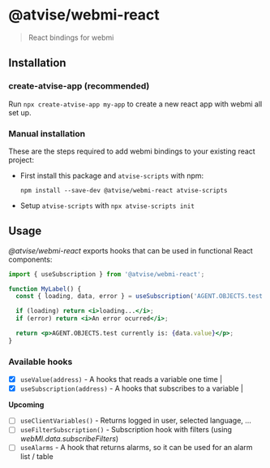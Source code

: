 # @atvise/webmi-react

> React bindings for webmi

## Installation

### create-atvise-app (recommended)

Run `npx create-atvise-app my-app` to create a new react app with webmi all set up.

### Manual installation

These are the steps required to add webmi bindings to your existing react project:

- First install this package and `atvise-scripts` with npm:

  `npm install --save-dev @atvise/webmi-react atvise-scripts`

- Setup `atvise-scripts` with `npx atvise-scripts init`

## Usage

_@atvise/webmi-react_ exports hooks that can be used in functional React components:

```jsx
import { useSubscription } from '@atvise/webmi-react';

function MyLabel() {
  const { loading, data, error } = useSubscription('AGENT.OBJECTS.test');

  if (loading) return <i>loading...</i>;
  if (error) return <i>An error ocurred</i>;

  return <p>AGENT.OBJECTS.test currently is: {data.value}</p>;
}
```

### Available hooks

- [x] `useValue(address)` - A hooks that reads a variable one time |
- [x] `useSubscription(address)` - A hooks that subscribes to a variable |

**Upcoming**

- [ ] `useClientVariables()` - Returns logged in user, selected language, ...
- [ ] `useFilterSubscription()` - Subscription hook with filters (using _webMI.data.subscribeFilters_)
- [ ] `useAlarms` - A hook that returns alarms, so it can be used for an alarm list / table
